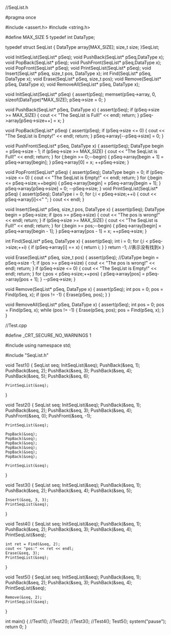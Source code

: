 //SeqList.h

#pragma once

#include <assert.h>
#include <string.h>

#define MAX_SIZE 5
typedef int DataType;

typedef struct SeqList
{
	DataType array[MAX_SIZE];
	size_t size;
}SeqList;

void InitSeqList(SeqList* pSeq);
void PushBack(SeqList* pSeq,DataType x);
void PopBack(SeqList* pSeq);
void PushFront(SeqList* pSeq,DataType x);
void PopFront(SeqList* pSeq);
void PrintSeqList(SeqList* pSeq);
void Insert(SeqList* pSeq, size_t pos, DataType x);
int Find(SeqList* pSeq, DataType x);
void Erase(SeqList* pSeq, size_t pos);
void Remove(SeqList* pSeq, DataType x);
void RemoveAll(SeqList* pSeq, DataType x);

void InitSeqList(SeqList* pSeq)
{
	assert(pSeq);
	memset(pSeq->array, 0, sizeof(DataType)*MAX_SIZE);
	pSeq->size = 0;
}

void PushBack(SeqList* pSeq, DataType x)
{
	assert(pSeq);
	if (pSeq->size >= MAX_SIZE)
	{
		cout << "The SeqList is Full!" << endl;
		return;
	}
	pSeq->array[pSeq->size++] = x;
}

void PopBack(SeqList* pSeq)
{
	assert(pSeq);
	if (pSeq->size <= 0)
	{
		cout << "The SeqList is Empty!" << endl;
		return;
	}
	pSeq->array[--pSeq->size] = 0;
}

void PushFront(SeqList* pSeq, DataType x)
{
	assert(pSeq);
	DataType begin = pSeq->size - 1;
	if (pSeq->size >= MAX_SIZE)
	{
		cout << "The SeqList is Full!" << endl;
		return;
	}
	for (;begin >= 0;--begin)
	{
		pSeq->array[begin + 1] = pSeq->array[begin];
	}
	pSeq->array[0] = x;
	++pSeq->size;
}

void PopFront(SeqList* pSeq)
{
	assert(pSeq);
	DataType begin = 0;
	if (pSeq->size <= 0)
	{
		cout << "The SeqList is Empty!" << endl;
		return;
	}
	for (;begin <= pSeq->size;++begin)
	{
		pSeq->array[begin] = pSeq->array[begin + 1];
	}
	pSeq->array[pSeq->size] = 0;
	--pSeq->size;
}
void PrintSeqList(SeqList* pSeq)
{
	assert(pSeq);
	DataType i = 0;
	for (;i < pSeq->size;++i)
	{
		cout << pSeq->array[i]<<" ";
	}
	cout << endl;
}

void Insert(SeqList* pSeq, size_t pos, DataType x)
{
	assert(pSeq);
	DataType begin = pSeq->size;
	if (pos >= pSeq->size)
	{
		cout << "The pos is wrong!" << endl;
		return;
	}
	if (pSeq->size >= MAX_SIZE)
	{
		cout << "The SeqList is Full!" << endl;
		return;
	}
	for (;begin >= pos;--begin)
	{
		pSeq->array[begin] = pSeq->array[begin - 1];
	}
	pSeq->array[pos - 1] = x;
	++pSeq->size;
}

int Find(SeqList* pSeq, DataType x)
{
	assert(pSeq);
	int i = 0;
	for (;i < pSeq->size;++i)
	{
		if (pSeq->array[i] == x)
		{
			return i;
		}
	}
	return -1;    //表示没有找到x
}

void Erase(SeqList* pSeq, size_t pos)
{
	assert(pSeq);
	//DataType begin = pSeq->size -1;
	if (pos >= pSeq->size)
	{
		cout << "The pos is wrong!" << endl;
		return;
	}
	if (pSeq->size <= 0)
	{
		cout << "The SeqList is Empty!" << endl;
		return;
	}
	for (;pos < pSeq->size;++pos)
	{
		pSeq->array[pos] = pSeq->array[pos + 1];
	}
	--pSeq->size;
}

void Remove(SeqList* pSeq, DataType x)
{
	assert(pSeq);
	int pos = 0;
	pos = Find(pSeq, x);
	if (pos != -1)
	{
		Erase(pSeq, pos);
	}
}

void RemoveAll(SeqList* pSeq, DataType x)
{
	assert(pSeq);
	int pos = 0;
	pos = Find(pSeq, x);
	while (pos != -1)
	{
		Erase(pSeq, pos);
		pos = Find(pSeq, x);
	}
}


//Test.cpp

#define _CRT_SECURE_NO_WARNINGS 1

#include <iostream>
using namespace std;

#include "SeqList.h"

void Test1()
{
	SeqList seq;
	InitSeqList(&seq);
	PushBack(&seq, 1);
	PushBack(&seq, 2);
	PushBack(&seq, 3);
	PushBack(&seq, 4);
	PushBack(&seq, 5);
	PushBack(&seq, 6);

	PrintSeqList(&seq);
}

void Test2()
{
	SeqList seq;
	InitSeqList(&seq);
	PushBack(&seq, 1);
	PushBack(&seq, 2);
	PushBack(&seq, 3);
	PushBack(&seq, 4);
	PushFront(&seq, 0);
	PushFront(&seq, -1);

	PrintSeqList(&seq);
	
	PopBack(&seq);
	PopBack(&seq);
	PopBack(&seq);
	PopBack(&seq);
	PopBack(&seq);
	PopBack(&seq);

	PrintSeqList(&seq);
}

void Test3()
{
	SeqList seq;
	InitSeqList(&seq);
	PushBack(&seq, 1);
	PushBack(&seq, 2);
	PushBack(&seq, 4);
	PushBack(&seq, 5);

	Insert(&seq, 3, 3);
	PrintSeqList(&seq);
}

void Test4()
{
	SeqList seq;
	InitSeqList(&seq);
	PushBack(&seq, 1);
	PushBack(&seq, 2);
	PushBack(&seq, 3);
	PushBack(&seq, 4);
	PrintSeqList(&seq);

	int ret = Find(&seq, 2);
	cout << "pos:" << ret << endl;
	Erase(&seq, 3);
	PrintSeqList(&seq);
}

void Test5()
{
	SeqList seq;
	InitSeqList(&seq);
	PushBack(&seq, 1);
	PushBack(&seq, 2);
	PushBack(&seq, 3);
	PushBack(&seq, 4);
	PrintSeqList(&seq);

	Remove(&seq, 2);
	PrintSeqList(&seq);
}

int main()
{
	//Test1();
	//Test2();
	//Test3();
	//Test4();
	Test5();
	system("pause");
	return 0;
}
